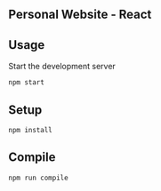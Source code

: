 Personal Website - React
---


Usage
---

Start the development server
```
npm start
```

Setup
---

```
npm install
```


Compile
---

```
npm run compile
```
